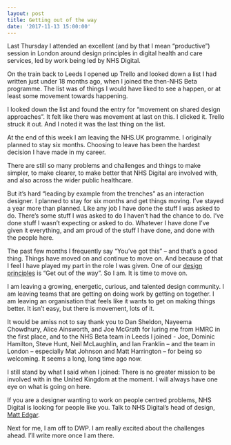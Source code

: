 ```yaml
---
layout: post
title: Getting out of the way
date: '2017-11-13 15:00:00'
---
```

Last Thursday I attended an excellent (and by that I mean “productive”) session in London around design principles in digital health and care services, led by work being led by NHS Digital.

On the train back to Leeds I opened up Trello and looked down a list I had written just under 18 months ago, when I joined the then-NHS Beta programme. The list was of things I would have liked to see a happen, or at least some movement towards happening.

I looked down the list and found the entry for “movement on shared design approaches”. It felt like there was movement at last on this. I clicked it. Trello struck it out. And I noted it was the last thing on the list.

At the end of this week I am leaving the NHS.UK programme. I originally planned to stay six months. Choosing to leave has been the hardest decision I have made in my career.

There are still so many problems and challenges and things to make simpler, to make clearer, to make better that NHS Digital are involved with, and also across the wider public healthcare.

But it’s hard “leading by example from the trenches” as an interaction designer. I planned to stay for six months and get things moving. I’ve stayed a year more than planned. Like any job I have done the stuff I was asked to do. There’s some stuff I was asked to do I haven’t had the chance to do. I’ve done stuff I wasn’t expecting or asked to do. Whatever I have done I’ve given it everything, and am proud of the stuff I have done, and done with the people here.

The past few months I frequently say “You’ve got this” – and that’s a good thing. Things have moved on and continue to move on. And because of that I feel I have played my part in the role I was given. One of our [design principles](http://transformation.blog.nhs.uk/establishing-design-principles-for-nhs-uk) is “Get out of the way”. So I am. It is time to move on.

I am leaving a growing, energetic, curious, and talented design community. I am leaving teams that are getting on doing work by getting on together. I am leaving an organisation that feels like it wants to get on making things better. It isn’t easy, but there is movement, lots of it.

It would be amiss not to say thank you to Dan Sheldon, Nayeema Chowdhury, Alice Ainsworth, and Joe McGrath for luring me from HMRC in the first place, and to the NHS Beta team in Leeds I joined - Joe, Dominic Hamilton, Steve Hunt, Neil McLaughlin, and Ian Franklin – and the team in London – especially Mat Johnson and Matt Harrington – for being so welcoming. It seems a long, long time ago now.

I still stand by what I said when I joined: There is no greater mission to be involved with in the United Kingdom at the moment. I will always have one eye on what is going on here.

If you are a designer wanting to work on people centred problems, NHS Digital is looking for people like you. Talk to NHS Digital’s head of design, [Matt Edgar](https://twitter.com/mattedgar).

Next for me, I am off to DWP. I am really excited about the challenges ahead. I’ll write more once I am there.

